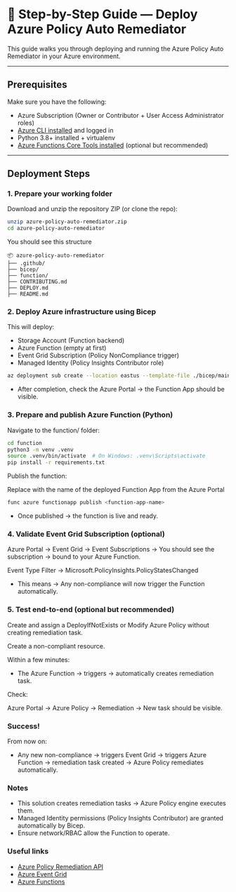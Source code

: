 # 🚀 Step-by-Step Guide — Deploy Azure Policy Auto Remediator

This guide walks you through deploying and running the Azure Policy Auto Remediator in your Azure environment.

---

## Prerequisites

Make sure you have the following:

- Azure Subscription (Owner or Contributor + User Access Administrator roles)
- [Azure CLI installed](https://learn.microsoft.com/en-us/cli/azure/install-azure-cli) and logged in
- Python 3.8+ installed + virtualenv
- [Azure Functions Core Tools installed](https://learn.microsoft.com/en-us/azure/azure-functions/functions-run-local) (optional but recommended)

---

## Deployment Steps

### 1. Prepare your working folder

Download and unzip the repository ZIP (or clone the repo):

```bash
unzip azure-policy-auto-remediator.zip
cd azure-policy-auto-remediator
```

You should see this structure

```
📦 azure-policy-auto-remediator
├── .github/
├── bicep/
├── function/
├── CONTRIBUTING.md
├── DEPLOY.md
├── README.md
```

### 2. Deploy Azure infrastructure using Bicep
This will deploy:

- Storage Account (Function backend)
- Azure Function (empty at first)
- Event Grid Subscription (Policy NonCompliance trigger)
- Managed Identity (Policy Insights Contributor role)

```bash
az deployment sub create --location eastus --template-file ./bicep/main.bicep
```

- After completion, check the Azure Portal → the Function App should be visible.

### 3. Prepare and publish Azure Function (Python)
Navigate to the function/ folder:

```bash
cd function
python3 -m venv .venv
source .venv/bin/activate  # On Windows: .venv\Scripts\activate
pip install -r requirements.txt
```

Publish the function:

Replace <function-app-name> with the name of the deployed Function App from the Azure Portal

```bash
func azure functionapp publish <function-app-name>
```

- Once published → the function is live and ready.

### 4. Validate Event Grid Subscription (optional)
Azure Portal → Event Grid → Event Subscriptions →
You should see the subscription → bound to your Azure Function.

Event Type Filter → Microsoft.PolicyInsights.PolicyStatesChanged

- This means → Any non-compliance will now trigger the Function automatically.

### 5. Test end-to-end (optional but recommended)
Create and assign a DeployIfNotExists or Modify Azure Policy without creating remediation task.

Create a non-compliant resource.

Within a few minutes:

- The Azure Function → triggers → automatically creates remediation task.

Check:

Azure Portal → Azure Policy → Remediation → New task should be visible.

### Success!
From now on:

- Any new non-compliance → triggers Event Grid → triggers Azure Function → remediation task created → Azure Policy remediates automatically.

### Notes
- This solution creates remediation tasks → Azure Policy engine executes them.
- Managed Identity permissions (Policy Insights Contributor) are granted automatically by Bicep.
- Ensure network/RBAC allow the Function to operate.

###  Useful links

- [Azure Policy Remediation API](https://learn.microsoft.com/en-us/rest/api/policy/remediations)
- [Azure Event Grid](https://learn.microsoft.com/en-us/azure/event-grid/overview)
- [Azure Functions](https://learn.microsoft.com/en-us/azure/azure-functions/)

